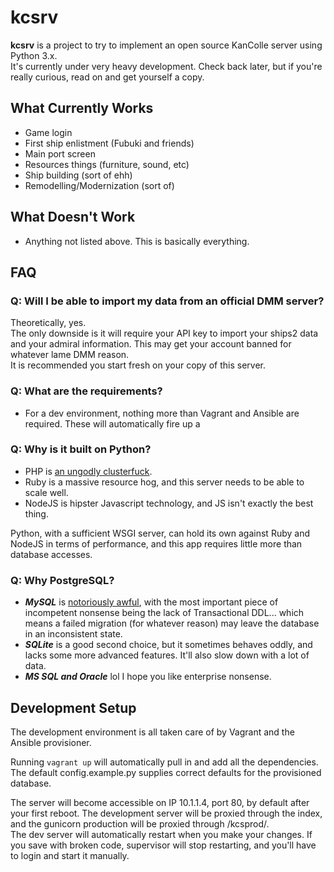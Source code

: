 kcsrv
=====
**kcsrv** is a project to try to implement an open source KanColle server using Python 3.x.  
It's currently under very heavy development. Check back later, but if you're really curious, read on and get yourself a copy.

What Currently Works
--------------------
- Game login
- First ship enlistment (Fubuki and friends)
- Main port screen
- Resources things (furniture, sound, etc)
- Ship building (sort of ehh)
- Remodelling/Modernization (sort of)

What Doesn't Work
--------------------
- Anything not listed above. This is basically everything.

FAQ
---
### Q: Will I be able to import my data from an official DMM server?
Theoretically, yes.   
The only downside is it will require your API key to import your ships2 data and your admiral information. This may get your account banned for whatever lame DMM reason.  
It is recommended you start fresh on your copy of this server. 

### Q: What are the requirements?
- For a dev environment, nothing more than Vagrant and Ansible are required. These will automatically fire up a 


### Q: Why is it built on Python?
* PHP is [an ungodly clusterfuck](http://eev.ee/blog/2012/04/09/php-a-fractal-of-bad-design).
* Ruby is a massive resource hog, and this server needs to be able to scale well.  
* NodeJS is hipster Javascript technology, and JS isn't exactly the best thing.

Python, with a sufficient WSGI server, can hold its own against Ruby and NodeJS in terms of performance, and this app requires little more than database accesses.

### Q: Why PostgreSQL?
* ***MySQL*** is [notoriously awful](http://grimoire.ca/mysql/choose-something-else), with the most important piece of incompetent nonsense being the lack of Transactional DDL... which means a failed migration (for whatever reason) may leave the database in an inconsistent state.
* ***SQLite*** is a good second choice, but it sometimes behaves oddly, and lacks some more advanced features. It'll also slow down with a lot of data.
* ***MS SQL and Oracle*** lol I hope you like enterprise nonsense.

Development Setup
---

The development environment is all taken care of by Vagrant and the Ansible provisioner.

Running `vagrant up` will automatically pull in and add all the dependencies. The default config.example.py supplies correct defaults for the provisioned database.  

The server will become accessible on IP 10.1.1.4, port 80, by default after your first reboot. The development server will be proxied through the index, and the gunicorn production will be proxied through /kcsprod/.  
The dev server will automatically restart when you make your changes. If you save with broken code, supervisor will stop restarting, and you'll have to login and start it manually.



